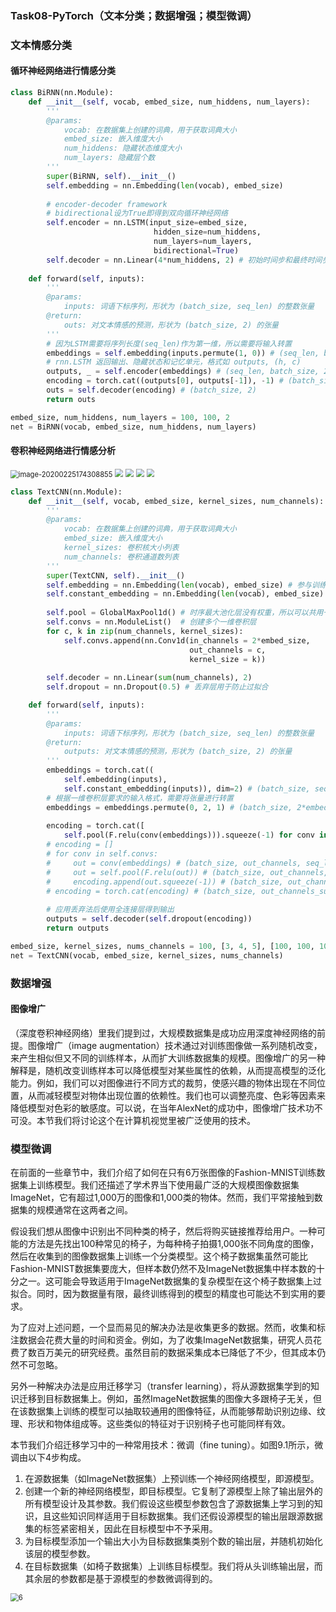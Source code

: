 ### Task08-PyTorch（文本分类；数据增强；模型微调）

### 文本情感分类

#### 循环神经网络进行情感分类

```python
class BiRNN(nn.Module):
    def __init__(self, vocab, embed_size, num_hiddens, num_layers):
        '''
        @params:
            vocab: 在数据集上创建的词典，用于获取词典大小
            embed_size: 嵌入维度大小
            num_hiddens: 隐藏状态维度大小
            num_layers: 隐藏层个数
        '''
        super(BiRNN, self).__init__()
        self.embedding = nn.Embedding(len(vocab), embed_size)
        
        # encoder-decoder framework
        # bidirectional设为True即得到双向循环神经网络
        self.encoder = nn.LSTM(input_size=embed_size, 
                                hidden_size=num_hiddens, 
                                num_layers=num_layers,
                                bidirectional=True)
        self.decoder = nn.Linear(4*num_hiddens, 2) # 初始时间步和最终时间步的隐藏状态作为全连接层输入
        
    def forward(self, inputs):
        '''
        @params:
            inputs: 词语下标序列，形状为 (batch_size, seq_len) 的整数张量
        @return:
            outs: 对文本情感的预测，形状为 (batch_size, 2) 的张量
        '''
        # 因为LSTM需要将序列长度(seq_len)作为第一维，所以需要将输入转置
        embeddings = self.embedding(inputs.permute(1, 0)) # (seq_len, batch_size, d)
        # rnn.LSTM 返回输出、隐藏状态和记忆单元，格式如 outputs, (h, c)
        outputs, _ = self.encoder(embeddings) # (seq_len, batch_size, 2*h)
        encoding = torch.cat((outputs[0], outputs[-1]), -1) # (batch_size, 4*h)
        outs = self.decoder(encoding) # (batch_size, 2)
        return outs

embed_size, num_hiddens, num_layers = 100, 100, 2
net = BiRNN(vocab, embed_size, num_hiddens, num_layers)
```

#### 卷积神经网络进行情感分析

<img src="Task08/1.png" alt="image-20200225174308855" style="zoom:80%;" />

<img src="Task08/2.png" style="zoom:80%;" />

<img src="Task08/3.png" style="zoom:80%;" />

<img src="Task08/4.png" style="zoom:80%;" />

<img src="Task08/5.png" style="zoom:80%;" />

```python
class TextCNN(nn.Module):
    def __init__(self, vocab, embed_size, kernel_sizes, num_channels):
        '''
        @params:
            vocab: 在数据集上创建的词典，用于获取词典大小
            embed_size: 嵌入维度大小
            kernel_sizes: 卷积核大小列表
            num_channels: 卷积通道数列表
        '''
        super(TextCNN, self).__init__()
        self.embedding = nn.Embedding(len(vocab), embed_size) # 参与训练的嵌入层
        self.constant_embedding = nn.Embedding(len(vocab), embed_size) # 不参与训练的嵌入层
        
        self.pool = GlobalMaxPool1d() # 时序最大池化层没有权重，所以可以共用一个实例
        self.convs = nn.ModuleList()  # 创建多个一维卷积层
        for c, k in zip(num_channels, kernel_sizes):
            self.convs.append(nn.Conv1d(in_channels = 2*embed_size, 
                                        out_channels = c, 
                                        kernel_size = k))
            
        self.decoder = nn.Linear(sum(num_channels), 2)
        self.dropout = nn.Dropout(0.5) # 丢弃层用于防止过拟合

    def forward(self, inputs):
        '''
        @params:
            inputs: 词语下标序列，形状为 (batch_size, seq_len) 的整数张量
        @return:
            outputs: 对文本情感的预测，形状为 (batch_size, 2) 的张量
        '''
        embeddings = torch.cat((
            self.embedding(inputs), 
            self.constant_embedding(inputs)), dim=2) # (batch_size, seq_len, 2*embed_size)
        # 根据一维卷积层要求的输入格式，需要将张量进行转置
        embeddings = embeddings.permute(0, 2, 1) # (batch_size, 2*embed_size, seq_len)
        
        encoding = torch.cat([
            self.pool(F.relu(conv(embeddings))).squeeze(-1) for conv in self.convs], dim=1)
        # encoding = []
        # for conv in self.convs:
        #     out = conv(embeddings) # (batch_size, out_channels, seq_len-kernel_size+1)
        #     out = self.pool(F.relu(out)) # (batch_size, out_channels, 1)
        #     encoding.append(out.squeeze(-1)) # (batch_size, out_channels)
        # encoding = torch.cat(encoding) # (batch_size, out_channels_sum)
        
        # 应用丢弃法后使用全连接层得到输出
        outputs = self.decoder(self.dropout(encoding))
        return outputs

embed_size, kernel_sizes, nums_channels = 100, [3, 4, 5], [100, 100, 100]
net = TextCNN(vocab, embed_size, kernel_sizes, nums_channels)
```

### 数据增强

#### 图像增广

（深度卷积神经网络）里我们提到过，大规模数据集是成功应用深度神经网络的前提。图像增广（image augmentation）技术通过对训练图像做一系列随机改变，来产生相似但又不同的训练样本，从而扩大训练数据集的规模。图像增广的另一种解释是，随机改变训练样本可以降低模型对某些属性的依赖，从而提高模型的泛化能力。例如，我们可以对图像进行不同方式的裁剪，使感兴趣的物体出现在不同位置，从而减轻模型对物体出现位置的依赖性。我们也可以调整亮度、色彩等因素来降低模型对色彩的敏感度。可以说，在当年AlexNet的成功中，图像增广技术功不可没。本节我们将讨论这个在计算机视觉里被广泛使用的技术。

### 模型微调

在前面的一些章节中，我们介绍了如何在只有6万张图像的Fashion-MNIST训练数据集上训练模型。我们还描述了学术界当下使用最广泛的大规模图像数据集ImageNet，它有超过1,000万的图像和1,000类的物体。然而，我们平常接触到数据集的规模通常在这两者之间。

假设我们想从图像中识别出不同种类的椅子，然后将购买链接推荐给用户。一种可能的方法是先找出100种常见的椅子，为每种椅子拍摄1,000张不同角度的图像，然后在收集到的图像数据集上训练一个分类模型。这个椅子数据集虽然可能比Fashion-MNIST数据集要庞大，但样本数仍然不及ImageNet数据集中样本数的十分之一。这可能会导致适用于ImageNet数据集的复杂模型在这个椅子数据集上过拟合。同时，因为数据量有限，最终训练得到的模型的精度也可能达不到实用的要求。

为了应对上述问题，一个显而易见的解决办法是收集更多的数据。然而，收集和标注数据会花费大量的时间和资金。例如，为了收集ImageNet数据集，研究人员花费了数百万美元的研究经费。虽然目前的数据采集成本已降低了不少，但其成本仍然不可忽略。

另外一种解决办法是应用迁移学习（transfer learning），将从源数据集学到的知识迁移到目标数据集上。例如，虽然ImageNet数据集的图像大多跟椅子无关，但在该数据集上训练的模型可以抽取较通用的图像特征，从而能够帮助识别边缘、纹理、形状和物体组成等。这些类似的特征对于识别椅子也可能同样有效。

本节我们介绍迁移学习中的一种常用技术：微调（fine tuning）。如图9.1所示，微调由以下4步构成。

1. 在源数据集（如ImageNet数据集）上预训练一个神经网络模型，即源模型。
2. 创建一个新的神经网络模型，即目标模型。它复制了源模型上除了输出层外的所有模型设计及其参数。我们假设这些模型参数包含了源数据集上学习到的知识，且这些知识同样适用于目标数据集。我们还假设源模型的输出层跟源数据集的标签紧密相关，因此在目标模型中不予采用。
3. 为目标模型添加一个输出大小为目标数据集类别个数的输出层，并随机初始化该层的模型参数。
4. 在目标数据集（如椅子数据集）上训练目标模型。我们将从头训练输出层，而其余层的参数都是基于源模型的参数微调得到的。

<img src="Task08/6.png" alt="6" style="zoom:80%;" />